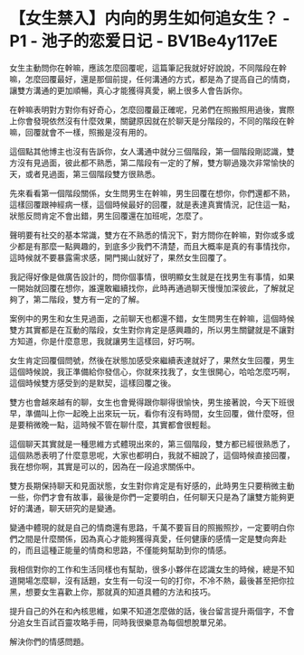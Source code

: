 # 【女生禁入】内向的男生如何追女生？ - P1 - 池子的恋爱日记 - BV1Be4y117eE

女生主動問你在幹嘛，應該怎麼回覆呢，這篇筆記我就好好說說，不同階段在幹嘛，怎麼回覆最好，還是那個前提，任何溝通的方式，都是為了提高自己的情商，讓雙方溝通的更加順暢，真心才能獲得真愛，網上很多人會告訴你。

在幹嘛表明對方對你有好奇心，怎麼回覆最正確呢，兄弟們在照搬照用過後，實際上你會發現依然沒有什麼效果，關鍵原因就在於聊天是分階段的，不同的階段在幹嘛，回覆就會不一樣，照搬是沒有用的。

這個點其他博主也沒有告訴你，女人溝通中就分三個階段，第一個階段剛認識，雙方沒有見過面，彼此都不熟悉，第二階段有一定的了解，雙方聊過幾次非常愉快的天，或者見過面，第三個階段雙方很熟悉。

先來看看第一個階段關係，女生問男生在幹嘛，男生回覆在想你，你們還都不熟，這樣回覆跟神經病一樣，這個時候最好的回覆，就是表達真實情況，記住這一點，狀態反問肯定不會出錯，男生回覆還在加班呢，怎麼了。

聲明要有社交的基本常識，雙方在不熟悉的情況下，對方問你在幹嘛，對你或多或少都是有那麼一點興趣的，到底多少我們不清楚，而且大概率是真的有事情找你，這時候就不要暴露需求感，開門揭山就好了，果然女生回覆了。

我記得好像是做廣告設計的，問你個事情，很明顯女生就是在找男生有事情，如果一開始就回覆在想你，誰還敢繼續找你，此時再通過聊天慢慢加深彼此，了解就足夠了，第二階段，雙方有一定的了解。

案例中的男生和女生見過面，之前聊天也都還不錯，女生問男生在幹嘛，這個時候雙方其實都是在互動的階段，女生對你肯定是感興趣的，所以男生關鍵就是不讓對方知道，你是什麼意思，我就讓男生這樣回，好巧啊。

女生肯定回覆個問號，然後在狀態加感受來繼續表達就好了，果然女生回覆，男生這個時候說，我正準備給你發信心，你就來找我了，女生很開心，哈哈怎麼巧啊，這個時候雙方感受到的是默契，這樣回覆之後。

雙方也會越來越有的聊，女生也會覺得跟你聊得很愉快，男生接著說，今天下班很早，準備叫上你一起晚上出來玩一玩，看你有沒有時間，女生回覆，做什麼呀，但是要稍微晚一點，這時候不管在聊什麼，其實都會很輕鬆。

這個聊天其實就是一種思維方式體現出來的，第三個階段，雙方都已經很熟悉了，這個熟悉表明了什麼意思呢，大家也都明白，我就不細說了，這個時候直接回覆，我在想你啊，其實是可以的，因為在一段追求關係中。

雙方長期保持聊天和見面狀態，女生對你肯定是有好感的，此時男生只要稍微主動一些，你們才會有故事，最後是你們一定要明白，任何聊天只是為了讓雙方能夠更好的溝通，聊天研究的是變通。

變通中體現的就是自己的情商還有思路，千萬不要盲目的照搬照抄，一定要明白你們之間是什麼關係，因為真心才能夠獲得真愛，任何健康的感情一定是雙向奔赴的，而且這種正能量的情商和思路，不僅能夠幫助到你的情感。

我相信對你的工作和生活同樣也有幫助，很多小夥伴在認識女生的時候，總是不知道開場怎麼聊，沒有話題，女生有一句沒一句的打你，不冷不熱，最後甚至把你拉黑，想要女生喜歡上你，那就真的知道具體的方法和技巧。

提升自己的外在和內核思維，如果不知道怎麼做的話，後台留言提升兩個字，不會分追女生百試百靈攻略手冊，同時我很樂意為每個想脫單兄弟。

解決你們的情感問題。